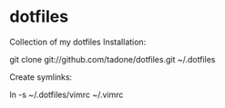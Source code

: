 dotfiles
========

Collection of my dotfiles
Installation:

git clone git://github.com/tadone/dotfiles.git ~/.dotfiles

Create symlinks:

ln -s ~/.dotfiles/vimrc ~/.vimrc
